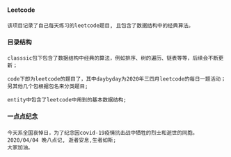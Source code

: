 #### Leetcode
    该项目记录了自己每天练习的leetcode题目, 且包含了数据结构中的经典算法。  

#### 目录结构
    classsic包下包含了数据结构中经典的算法，例如排序、树的遍历、链表等等，后续会不断更新；

    code下即为leetcode的题目了，其中daybyday为2020年三四月leetcode的每日一题活动；
    另其他几个包根据包名来分类题目;
    
    entity中包含了leetcode中用到的基本数据结构;
    
    
 #### 一点点纪念
    今天系全国哀悼日，为了纪念因covid-19疫情抗击战中牺牲的烈士和逝世的同胞。
    2020/04/04 晚八点记, 逝者安息,生者如斯;
    大家加油。
    
